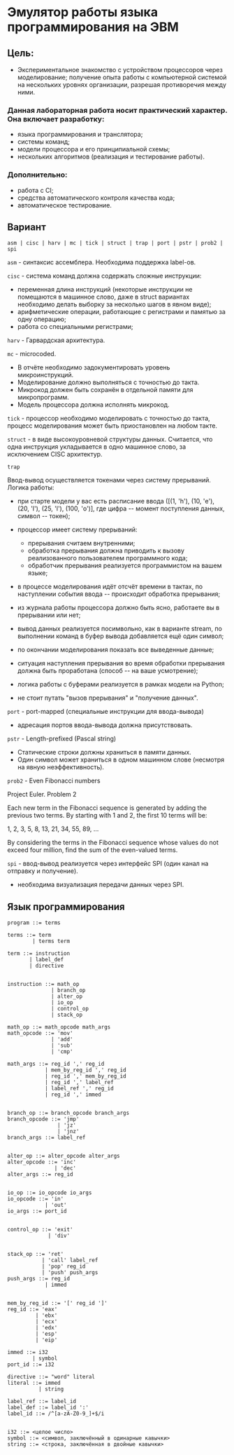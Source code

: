 # Эмулятор работы языка программирования на ЭВМ

## Цель:

- Экспериментальное знакомство с устройством процессоров через моделирование;
получение опыта работы с компьютерной системой на нескольких уровнях организации, разрешая противоречия между ними.

### Данная лабораторная работа носит практический характер. Она включает разработку:

- языка программирования и транслятора;
- системы команд;
- модели процессора и его принципиальной схемы;
- нескольких алгоритмов (реализация и тестирование работы).

### Дополнительно:

- работа с CI;
- средства автоматического контроля качества кода;
- автоматическое тестирование.

## Вариант

```asm | cisc | harv | mc | tick | struct | trap | port | pstr | prob2 | spi```

```asm``` - синтаксис ассемблера. Необходима поддержка label-ов.

```cisc``` - система команд должна содержать сложные инструкции:
- переменная длина инструкций (некоторые инструкции не помещаются в машинное слово, даже в struct вариантах необходимо делать выборку за несколько шагов в явном виде);
- арифметические операции, работающие с регистрами и памятью за одну операцию;
- работа со специальными регистрами;

```harv``` - Гарвардская архитектура.

```mc``` - microcoded.
- В отчёте необходимо задокументировать уровень микроинструкций.
- Моделирование должно выполняться с точностью до такта.
- Микрокод должен быть сохранён в отдельной памяти для микропрограмм.
- Модель процессора должна исполнять микрокод.

```tick``` - процессор необходимо моделировать с точностью до такта, процесс моделирования может быть приостановлен на любом такте.

```struct``` - в виде высокоуровневой структуры данных. Считается, что одна инструкция укладывается в одно машинное слово, за исключением CISC архитектур.

```trap```

Ввод-вывод осуществляется токенами через систему прерываний. Логика работы:

- при старте модели у вас есть расписание ввода ([(1, 'h'), (10, 'e'), (20, 'l'), (25, 'l'), (100, 'o')], где цифра -- момент поступления данных, символ -- токен);
- процессор имеет систему прерываний:

    - прерывания считаем внутренними;
    - обработка прерывания должна приводить к вызову реализованного пользователем программного кода;
    - обработчик прерывания реализуется программистом на вашем языке;


- в процессе моделирования идёт отсчёт времени в тактах, по наступлении события ввода -- происходит обработка прерывания;
- из журнала работы процессора должно быть ясно, работаете вы в прерывании или нет;
- вывод данных реализуется посимвольно, как в варианте stream, по выполнении команд в буфер вывода добавляется ещё один символ;
- по окончании моделирования показать все выведенные данные;
- ситуация наступления прерывания во время обработки прерывания должна быть проработана (способ -- на ваше усмотрение);
- логика работы с буферами реализуется в рамках модели на Python;
- не стоит путать "вызов прерывания" и "получение данных".

```port``` - port-mapped (специальные инструкции для ввода-вывода)
- адресация портов ввода-вывода должна присутствовать.

```pstr``` - Length-prefixed (Pascal string)
- Статические строки должны храниться в памяти данных.
- Один символ может храниться в одном машинном слове (несмотря на явную неэффективность).

```prob2``` - Even Fibonacci numbers

Project Euler. Problem 2

Each new term in the Fibonacci sequence is generated by adding the previous two terms. By starting with 1 and 2, the first 10 terms will be:

1, 2, 3, 5, 8, 13, 21, 34, 55, 89, ...

By considering the terms in the Fibonacci sequence whose values do not exceed four million, find the sum of the even-valued terms.

```spi``` - ввод-вывод реализуется через интерфейс SPI (один канал на отправку и получение).
- необходима визуализация передачи данных через SPI.

## Язык программирования
```
program ::= terms

terms ::= term
        | terms term

term ::= instruction
       | label_def
       | directive


instruction ::= math_op
              | branch_op
              | alter_op
              | io_op
              | control_op
              | stack_op

math_op ::= math_opcode math_args
math_opcode ::= 'mov'
              | 'add'
              | 'sub'
              | 'cmp'

math_args ::= reg_id ',' reg_id
            | mem_by_reg_id ',' reg_id
            | reg_id ',' mem_by_reg_id
            | reg_id ',' label_ref
            | label_ref ',' reg_id
            | reg_id ',' immed


branch_op ::= branch_opcode branch_args
branch_opcode ::= 'jmp'
                | 'jz'
                | 'jnz'
branch_args ::= label_ref


alter_op ::= alter_opcode alter_args
alter_opcode ::= 'inc'
               | 'dec'
alter_args ::= reg_id


io_op ::= io_opcode io_args
io_opcode ::= 'in'
            | 'out'
io_args ::= port_id


control_op ::= 'exit'
             | 'div'


stack_op ::= 'ret'
           | 'call' label_ref
           | 'pop' reg_id
           | 'push' push_args
push_args ::= reg_id
            | immed


mem_by_reg_id ::= '[' reg_id ']'
reg_id ::= 'eax'
         | 'ebx'
         | 'ecx'
         | 'edx'
         | 'esp'
         | 'eip'

immed ::= i32
        | symbol
port_id ::= i32

directive ::= "word" literal
literal ::= immed
          | string

label_ref ::= label_id
label_def ::= label_id ':'
label_id ::= /^[a-zA-Z0-9_]+$/i


i32 ::= <целое число>
symbol ::= <символ, заключённый в одинарные кавычки>
string ::= <строка, заключённая в двойные кавычки>
```


